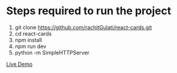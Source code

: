 # Steps required to run the project 
1) git clone https://github.com/rachitGulati/react-cards.git
2) cd react-cards
3) npm install
4) npm run dev
5) python -m SimpleHTTPServer

[Live Demo](http://codepen.io/rachitgulati26/pen/aWbgZM)
